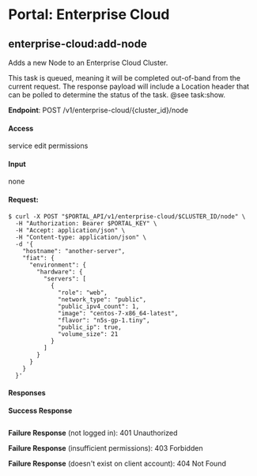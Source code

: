 # Portal: Enterprise Cloud

## enterprise-cloud:add-node
Adds a new Node to an Enterprise Cloud Cluster.

This task is queued, meaning it will be completed out-of-band from the current request. The response payload will include a Location header that can be polled to determine the status of the task. @see task:show.

**Endpoint**: POST /v1/enterprise-cloud/{cluster_id}/node

#### Access
service edit permissions

#### Input
none

#### Request:
```
$ curl -X POST "$PORTAL_API/v1/enterprise-cloud/$CLUSTER_ID/node" \
  -H "Authorization: Bearer $PORTAL_KEY" \
  -H "Accept: application/json" \
  -H "Content-type: application/json" \
  -d '{
    "hostname": "another-server",
    "fiat": {
      "environment": {
        "hardware": {
          "servers": [
            {
              "role": "web",
              "network_type": "public",
              "public_ipv4_count": 1,
              "image": "centos-7-x86_64-latest",
              "flavor": "n5s-gp-1.tiny",
              "public_ip": true,
              "volume_size": 21
            }
          ]
        }
      }
    }
  }'
```

#### Responses
**Success Response**
```

```

**Failure Response** (not logged in): 401 Unauthorized

**Failure Response** (insufficient permissions): 403 Forbidden

**Failure Response** (doesn't exist on client account): 404 Not Found

